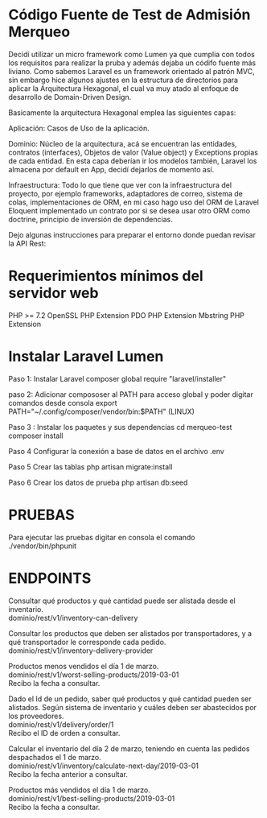 # Código Fuente de Test de Admisión Merqueo

Decidí utilizar un micro framework como Lumen ya que cumplia con todos los requisitos para realizar la pruba y además dejaba un códifo fuente más liviano.
Como sabemos Laravel es un framework orientado al patrón MVC, sin embargo hice algunos ajustes en la estructura de directorios para aplicar la Arquitectura Hexagonal, el cual va muy atado al enfoque de desarrollo de Domain-Driven Design.

Basicamente la arquitectura Hexagonal emplea las siguientes capas:

Aplicación: Casos de Uso de la aplicación.

Dominio: Núcleo de la arquitectura, acá se encuentran las entidades, contratos (interfaces), Objetos de valor (Value object) y Exceptions propias de cada entidad. En esta capa deberían ir los modelos también, Laravel los almacena por default en App, decidí dejarlos de momento así.

Infraestructura: Todo lo que tiene que ver con la infraestructura del proyecto, por ejemplo frameworks, adaptadores de correo, sistema de colas, implementaciones de ORM, en mi caso hago uso del ORM de Laravel Eloquent implementado un contrato por si se desea usar otro ORM como doctrine, principio de inversión de dependencias.

Dejo algunas instrucciones para preparar el entorno donde puedan revisar la API Rest:

# Requerimientos mínimos del servidor web

PHP >= 7.2
OpenSSL PHP Extension
PDO PHP Extension
Mbstring PHP Extension

# Instalar Laravel Lumen

Paso 1: Instalar Laravel
composer global require "laravel/installer"

paso 2: Adicionar compososer al PATH para acceso global y poder digitar comandos desde consola
export PATH="~/.config/composer/vendor/bin:$PATH" (LINUX)

Paso 3 : Instalar los paquetes y sus dependencias
cd merqueo-test
composer install

Paso 4
Configurar la conexión a base de datos en el archivo .env

Paso 5 Crear las tablas
php artisan migrate:install

Paso 6 Crear los datos de prueba
php artisan db:seed

# PRUEBAS

Para ejecutar las pruebas digitar en consola el comando ./vendor/bin/phpunit

# ENDPOINTS

Consultar qué productos y qué cantidad puede ser alistada desde el inventario.<br />
dominio/rest/v1/inventory-can-delivery

Consultar los productos que deben ser alistados por transportadores, y a qué transportador le corresponde cada pedido.<br />
dominio/rest/v1/inventory-delivery-provider

Productos menos vendidos el día 1 de marzo.<br />
dominio/rest/v1/worst-selling-products/2019-03-01<br />
Recibo la fecha a consultar.

Dado el Id de un pedido, saber qué productos y qué cantidad pueden ser alistados. Según sistema de inventario y cuáles deben ser abastecidos por los proveedores.<br />
dominio/rest/v1/delivery/order/1<br />
Recibo el ID de orden a consultar.

Calcular el inventario del día 2 de marzo, teniendo en cuenta las pedidos despachados el 1 de marzo.<br />
dominio/rest/v1/inventory/calculate-next-day/2019-03-01<br />
Recibo la fecha anterior a consultar.

Productos más vendidos el día 1 de marzo.<br />
dominio/rest/v1/best-selling-products/2019-03-01<br />
Recibo la fecha a consultar.

